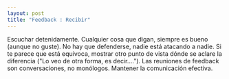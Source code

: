 ```yaml
---
layout: post
title: "Feedback : Recibir"
---
```

Escuchar detenidamente.
Cualquier cosa que digan, siempre es bueno (aunque no guste).
No hay que defenderse, nadie está atacando a nadie.
Si te parece que está equivoca, mostrar otro punto de vista dónde se aclare la diferencia ("Lo veo de otra forma, es decir....").
Las reuniones de feedback son conversaciones, no monólogos.
Mantener la comunicación efectiva.

